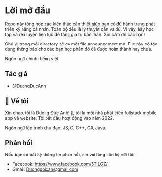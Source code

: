 # Lời mở đầu

Repo này tổng hợp các kiến thức cần thiết giúp bạn có đủ hành trang phát triển kỹ năng cá nhân. Toàn bộ đều là lý thuyết cần và đủ. Vì vậy, hãy học tập và rèn luyện liên tục để tăng giá trị bản thân. Xin cám ơn các bạn!

Chú ý: trong mỗi directory sẽ có một file announcement.md. File này có tác dụng thông báo cho các bạn học phần đó đã được hoàn thành hay chưa.

Ngôn ngữ chính: tiếng việt

## Tác giả

- [@DuongDucAnh](https://github.com/minh1507)

## 🚀 Về tôi

Xin chào, tôi là Dương Đức Anh! 👋, tôi là một nhà phát triển fullstack mobile app và website. Tôi bắt đầu hoạt động vào năm 2022.

Ngôn ngữ lập trình chủ đạo: JS, C, C++, C#, Java.

## Phản hồi

Nếu bạn có bất kỳ thông tin phản hồi, xin vui lòng liên hệ với tôi:
- Facebook: https://www.facebook.com/ST.LGZ/
- Gmail: Duongdoican@gmail.com
